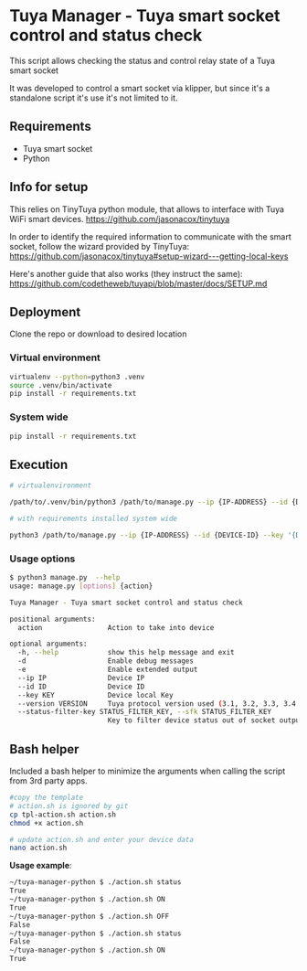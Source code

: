 # Tuya Manager - Tuya smart socket control and status check

This script allows checking the status and control relay state of a Tuya smart socket

It was developed to control a smart socket via klipper, but since it's a standalone script it's use it's not limited to it.

## Requirements

- Tuya smart socket
- Python

## Info for setup

This relies on TinyTuya python module, that allows to interface with Tuya WiFi smart devices. https://github.com/jasonacox/tinytuya

In order to identify the required information to communicate with the smart socket, follow the wizard provided by TinyTuya: https://github.com/jasonacox/tinytuya#setup-wizard---getting-local-keys

Here's another guide that also works (they instruct the same): https://github.com/codetheweb/tuyapi/blob/master/docs/SETUP.md

## Deployment

Clone the repo or download to desired location

### Virtual environment

```bash
virtualenv --python=python3 .venv
source .venv/bin/activate
pip install -r requirements.txt
```

### System wide

```bash
pip install -r requirements.txt
```

## Execution

```bash
# virtualenvironment

/path/to/.venv/bin/python3 /path/to/manage.py --ip {IP-ADDRESS} --id {DEVICE-ID} --key '{DEVICE-LOCAL_KEY}' {ACTION}

# with requirements installed system wide

python3 /path/to/manage.py --ip {IP-ADDRESS} --id {DEVICE-ID} --key '{DEVICE-LOCAL_KEY}' {ACTION}

```

### Usage options

```bash
$ python3 manage.py  --help
usage: manage.py [options] {action}

Tuya Manager - Tuya smart socket control and status check

positional arguments:
  action                Action to take into device

optional arguments:
  -h, --help            show this help message and exit
  -d                    Enable debug messages
  -e                    Enable extended output
  --ip IP               Device IP
  --id ID               Device ID
  --key KEY             Device local Key
  --version VERSION     Tuya protocol version used (3.1, 3.2, 3.3, 3.4 or 3.5) default: 3.4
  --status-filter-key STATUS_FILTER_KEY, --sfk STATUS_FILTER_KEY
                        Key to filter device status out of socket output data
```

## Bash helper

Included a bash helper to minimize the arguments when calling the script from 3rd party apps.

```bash
#copy the template
# action.sh is ignored by git
cp tpl-action.sh action.sh
chmod +x action.sh

# update action.sh and enter your device data
nano action.sh
```

**Usage example**:

```bash
~/tuya-manager-python $ ./action.sh status
True
~/tuya-manager-python $ ./action.sh ON
True
~/tuya-manager-python $ ./action.sh OFF
False
~/tuya-manager-python $ ./action.sh status
False
~/tuya-manager-python $ ./action.sh ON
True
```
